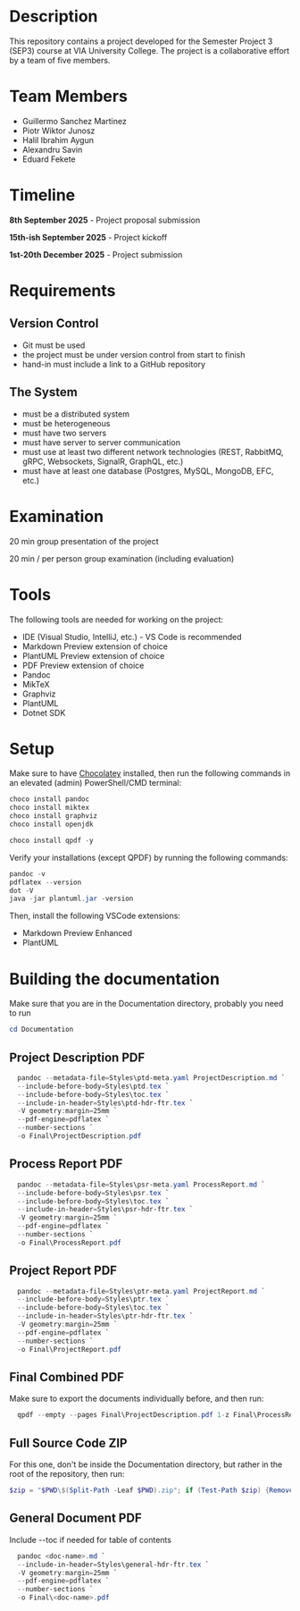 # Description

This repository contains a project developed for the Semester Project 3 (SEP3) course at VIA University College. The project is a collaborative effort by a team of five members.

# Team Members

- Guillermo Sanchez Martinez
- Piotr Wiktor Junosz
- Halil Ibrahim Aygun
- Alexandru Savin
- Eduard Fekete

# Timeline

**8th September 2025** - Project proposal submission

**15th-ish September 2025** - Project kickoff

**1st-20th December 2025** - Project submission

# Requirements

## Version Control

- Git must be used
- the project must be under version control from start to finish
- hand-in must include a link to a GitHub repository

## The System

- must be a distributed system
- must be heterogeneous
- must have two servers
- must have server to server communication
- must use at least two different network technologies (REST, RabbitMQ, gRPC, Websockets, SignalR, GraphQL, etc.)
- must have at least one database (Postgres, MySQL, MongoDB, EFC, etc.)

# Examination

20 min group presentation of the project

20 min / per person group examination (including evaluation)

# Tools

The following tools are needed for working on the project:

- IDE (Visual Studio, IntelliJ, etc.) - VS Code is recommended
- Markdown Preview extension of choice
- PlantUML Preview extension of choice
- PDF Preview extension of choice
- Pandoc
- MikTeX
- Graphviz
- PlantUML
- Dotnet SDK

# Setup

Make sure to have [Chocolatey](https://chocolatey.org/install) installed, then run the following commands in an elevated (admin) PowerShell/CMD terminal:

```powershell
choco install pandoc
choco install miktex
choco install graphviz
choco install openjdk

choco install qpdf -y
```

Verify your installations (except QPDF) by running the following commands:

```powershell
pandoc -v
pdflatex --version
dot -V
java -jar plantuml.jar -version
```

Then, install the following VSCode extensions:
- Markdown Preview Enhanced
- PlantUML

# Building the documentation

Make sure that you are in the Documentation directory, probably you need to run
```powershell
cd Documentation
```

## Project Description PDF

```powershell
  pandoc --metadata-file=Styles\ptd-meta.yaml ProjectDescription.md `
  --include-before-body=Styles\ptd.tex `
  --include-before-body=Styles\toc.tex `
  --include-in-header=Styles\ptd-hdr-ftr.tex `
  -V geometry:margin=25mm `
  --pdf-engine=pdflatex `
  --number-sections `
  -o Final\ProjectDescription.pdf
  ```

## Process Report PDF

```powershell
  pandoc --metadata-file=Styles\psr-meta.yaml ProcessReport.md `
  --include-before-body=Styles\psr.tex `
  --include-before-body=Styles\toc.tex `
  --include-in-header=Styles\psr-hdr-ftr.tex `
  -V geometry:margin=25mm `
  --pdf-engine=pdflatex `
  --number-sections `
  -o Final\ProcessReport.pdf
  ```
  
## Project Report PDF

```powershell
  pandoc --metadata-file=Styles\ptr-meta.yaml ProjectReport.md `
  --include-before-body=Styles\ptr.tex `
  --include-before-body=Styles\toc.tex `
  --include-in-header=Styles\ptr-hdr-ftr.tex `
  -V geometry:margin=25mm `
  --pdf-engine=pdflatex `
  --number-sections `
  -o Final\ProjectReport.pdf
  ```

## Final Combined PDF

Make sure to export the documents individually before, and then run:

```powershell
  qpdf --empty --pages Final\ProjectDescription.pdf 1-z Final\ProcessReport.pdf 1-z Final\ProjectReport.pdf 1-z -- Final\FinalDocument.pdf
  ```

## Full Source Code ZIP

For this one, don't be inside the Documentation directory, but rather in the root of the repository, then run:

```powershell
$zip = "$PWD\$(Split-Path -Leaf $PWD).zip"; if (Test-Path $zip) {Remove-Item $zip -Force}; Compress-Archive * -DestinationPath $zip
  ```

## General Document PDF

Include --toc if needed for table of contents

```powershell
  pandoc <doc-name>.md `
  --include-in-header=Styles\general-hdr-ftr.tex `
  -V geometry:margin=25mm `
  --pdf-engine=pdflatex `
  --number-sections `
  -o Final\<doc-name>.pdf
  ```